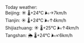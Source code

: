 Today weather:  
Beijing: ☀️   🌡️+24°C 🌬️→7km/h  
Tianjin: ☀️   🌡️+24°C 🌬️↑4km/h  
Shijiazhuang: ☀️   🌡️+25°C 🌬️↑4km/h  
Tangshan: 🌦   🌡️+24°C 🌬️↙6km/h  
